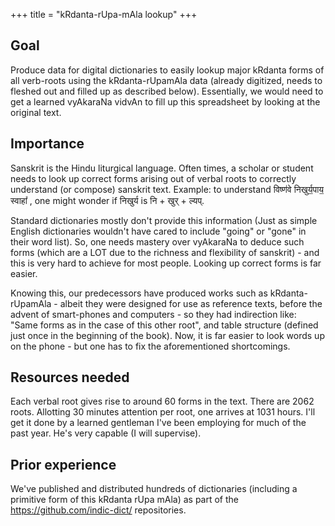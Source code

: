 +++
title = "kRdanta-rUpa-mAla lookup"
+++

## Goal
Produce data for digital dictionaries to easily lookup major kRdanta forms of all verb-roots using the kRdanta-rUpamAla data (already digitized, needs to fleshed out and filled up as described below). Essentially, we would need to get a learned vyAkaraNa vidvAn to fill up this spreadsheet  by looking at the original text.

## Importance
Sanskrit is the Hindu liturgical language. Often times, a scholar or student needs to look up correct forms arising out of verbal roots to correctly understand (or compose) sanskrit text. Example: to understand विष्ण॑वे निखुर्य॒पाय॒ स्वाहा᳚ , one might wonder if निखुर्य is नि + खुर् + ल्यप्.

Standard dictionaries mostly don't provide this information (Just as simple English dictionaries wouldn't have cared to include "going" or "gone" in their word list). So, one needs mastery over vyAkaraNa to deduce such forms (which are a LOT due to the richness and flexibility of sanskrit) - and this is very hard to achieve for most people. Looking up correct forms is far easier.

Knowing this, our predecessors have produced works such as kRdanta-rUpamAla - albeit they were designed for use as reference texts, before the advent of smart-phones and computers - so they had indirection like: "Same forms as in the case of this other root", and table structure (defined just once in the beginning of the book). Now, it is far easier to look words up on the phone - but one has to fix the aforementioned shortcomings.

## Resources needed
Each verbal root gives rise to around 60 forms in the text. There are 2062 roots. Allotting 30 minutes attention per root, one arrives at 1031 hours. I'll get it done by a learned gentleman I've been employing for much of the past year. He's very capable (I will supervise).

## Prior experience
We've published and distributed hundreds of dictionaries (including a primitive form of this kRdanta rUpa mAla) as part of the https://github.com/indic-dict/ repositories.
